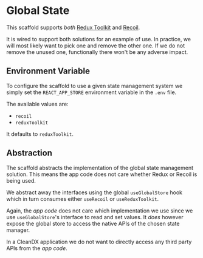 # Global State

This scaffold supports _both_ [Redux Toolkit](https://redux-toolkit.js.org/) and [Recoil](https://recoiljs.org/).

It is wired to support both solutions for an example of use. In practice, we will most likely want to pick one and remove the other one. If we do not remove the unused one, functionally there won't be any adverse impact.

## Environment Variable

To configure the scaffold to use a given state management system we simply set the `REACT_APP_STORE` environment variable in the `.env` file.

The available values are:

-   `recoil`
-   `reduxToolkit`

It defaults to `reduxToolkit`.

## Abstraction

The scaffold abstracts the implementation of the global state management solution. This means the app code does not care whether Redux or Recoil is being used.

We abstract away the interfaces using the global `useGlobalStore` hook which in turn consumes either `useRecoil` or `useReduxToolkit`.

Again, the _app code_ does not care which implementation we use since we use `useGlobalStore`'s interface to read and set values. It _does_ however expose the global store to access the native APIs of the chosen state manager.

In a CleanDX application we do not want to directly access any third party APIs from the _app code_.

